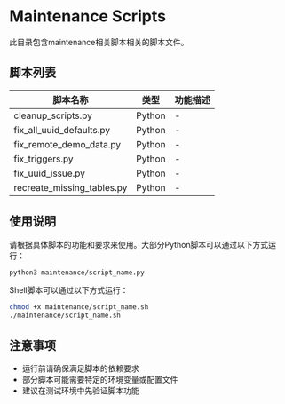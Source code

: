 # Maintenance Scripts

此目录包含maintenance相关脚本相关的脚本文件。

## 脚本列表

| 脚本名称 | 类型 | 功能描述 |
|---------|------|----------|
| cleanup_scripts.py | Python | - |
| fix_all_uuid_defaults.py | Python | - |
| fix_remote_demo_data.py | Python | - |
| fix_triggers.py | Python | - |
| fix_uuid_issue.py | Python | - |
| recreate_missing_tables.py | Python | - |

## 使用说明

请根据具体脚本的功能和要求来使用。大部分Python脚本可以通过以下方式运行：

```bash
python3 maintenance/script_name.py
```

Shell脚本可以通过以下方式运行：

```bash
chmod +x maintenance/script_name.sh
./maintenance/script_name.sh
```

## 注意事项

- 运行前请确保满足脚本的依赖要求
- 部分脚本可能需要特定的环境变量或配置文件
- 建议在测试环境中先验证脚本功能

